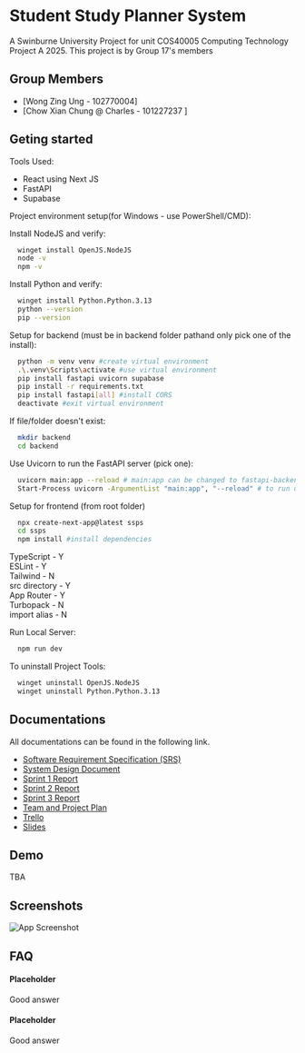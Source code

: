 
# Student Study Planner System

A Swinburne University Project for unit COS40005 Computing Technology Project A 2025. This project is by Group 17's members


## Group Members

- [Wong Zing Ung - 102770004]
- [Chow Xian Chung @ Charles - 101227237 ]


## Geting started

Tools Used:

- React using Next JS
- FastAPI
- Supabase

Project environment setup(for Windows - use PowerShell/CMD):

Install NodeJS and verify:
```bash
  winget install OpenJS.NodeJS
  node -v
  npm -v
```
Install Python and verify:
```bash
  winget install Python.Python.3.13
  python --version
  pip --version
```
Setup for backend (must be in backend folder pathand only pick one of the install):
```bash
  python -m venv venv #create virtual environment
  .\.venv\Scripts\activate #use virtual environment
  pip install fastapi uvicorn supabase 
  pip install -r requirements.txt
  pip install fastapi[all] #install CORS
  deactivate #exit virtual environment
```
If file/folder doesn't exist:
```bash
  mkdir backend
  cd backend
```
Use Uvicorn to run the FastAPI server (pick one):
```bash
  uvicorn main:app --reload # main:app can be changed to fastapi-backend.main:app for example where fastapi-backend is the name of the folder containing main.py
  Start-Process uvicorn -ArgumentList "main:app", "--reload" # to run uvicorn in background while freeing terminal
```
Setup for frontend (from root folder)
```bash
  npx create-next-app@latest ssps
  cd ssps
  npm install #install dependencies
```
TypeScript - Y <br/>
ESLint - Y <br/>
Tailwind - N <br/>
src directory - Y <br/>
App Router - Y <br/>
Turbopack - N <br/>
import alias - N

Run Local Server:
```bash
  npm run dev
```
To uninstall Project Tools:
```bash
  winget uninstall OpenJS.NodeJS
  winget uninstall Python.Python.3.13
```
    
## Documentations

All documentations can be found in the following link.

- [Software Requirement Specification (SRS)](https://swinburnesarawak-my.sharepoint.com/:w:/r/personal/102770004_students_swinburne_edu_my/Documents/Student%20Study%20Planner%20System%20Software%20Requirement%20Specification.docx?d=we3ca16fa8420466eb1cf97d703f4b166&csf=1&web=1&e=0Jmz4p)
- [System Design Document](https://swinburnesarawak-my.sharepoint.com/:w:/r/personal/102770004_students_swinburne_edu_my/Documents/System%20Design%20Document%20Study%20Planner.docx?d=w6d89270c74c048a08d18ce1751e3a0ec&csf=1&web=1&e=K3ogzT)
- [Sprint 1 Report](https://swinburnesarawak-my.sharepoint.com/:w:/r/personal/102770004_students_swinburne_edu_my/Documents/COS40005%20Sprint%20Report.docx?d=w072a4a3c187b44f8bd5d662e9a294ceb&csf=1&web=1&e=V76lWn)
- [Sprint 2 Report](https://swinburnesarawak-my.sharepoint.com/:w:/r/personal/102770004_students_swinburne_edu_my/Documents/Sprint%202%20Report.docx?d=we14ffab6861147e4b8e062b314718188&csf=1&web=1&e=ECLOQH)
- [Sprint 3 Report](https://swinburnesarawak-my.sharepoint.com/:w:/r/personal/102770004_students_swinburne_edu_my/Documents/COS40005%20Sprint%20Report3.docx?d=w14ff615268fc47ed90ba90a34d527086&csf=1&web=1&e=JpISPp)
- [Team and Project Plan](https://swinburnesarawak-my.sharepoint.com/:w:/r/personal/102770004_students_swinburne_edu_my/Documents/COS40005%20Team%20and%20Project%20Plan.docx?d=wa30c228ec5d74161b51336bbe59f4eb1&csf=1&web=1&e=Z8NYwM)
- [Trello](https://trello.com/b/h92ETyLP/study-planner-status-check-system)
- [Slides](https://www.canva.com/design/DAGkNX4cArw/DW5ad2s4cVAqIA-6K6cYhg/edit)

## Demo

TBA

## Screenshots

![App Screenshot](https://via.placeholder.com/468x300?text=App+Screenshot+Here)

## FAQ

#### Placeholder

Good answer

#### Placeholder

Good answer


